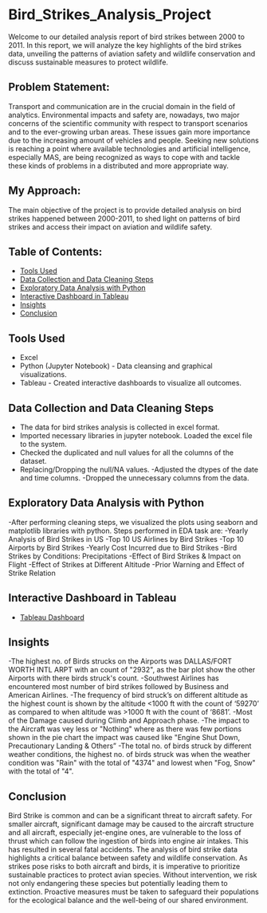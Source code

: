 # Bird_Strikes_Analysis_Project
Welcome to our detailed analysis report of bird strikes between 2000 to 2011. In this report, we will analyze the key highlights of the bird strikes data, unveiling the patterns of aviation safety and wildlife conservation and discuss sustainable measures to protect wildlife.

## Problem Statement:
Transport and communication are in the crucial domain in the field of analytics. Environmental impacts and safety are, nowadays, two major concerns of the scientific community with respect to transport scenarios and to the ever-growing urban areas. These issues gain more importance due to the increasing amount of vehicles and people. Seeking new solutions is reaching a point where available technologies and artificial intelligence, especially MAS, are being recognized as ways to cope with and tackle these kinds of problems in a distributed and more appropriate way.

## My Approach:
The main objective of the project is to provide detailed analysis on bird strikes happened between 2000-2011, to shed light on patterns of bird strikes and access their impact on aviation and wildlife safety.

## Table of Contents:
- [Tools Used](#tools-used)
- [Data Collection and Data Cleaning Steps](#data-collection-and-data-cleaning-steps)
- [Exploratory Data Analysis with Python](exploratory-data-analysis-with-python)
- [Interactive Dashboard in Tableau](interactive-dashboard-in-tableau)
- [Insights](insights)
- [Conclusion](conclusion)

## Tools Used
- Excel
- Python (Jupyter Notebook) - Data cleansing and graphical visualizations.
- Tableau - Created interactive dashboards to visualize all outcomes.

## Data Collection and Data Cleaning Steps
- The data for bird strikes analysis is collected in excel format.
- Imported necessary libraries in jupyter notebook. Loaded the excel file to the system.
- Checked the duplicated and null values for all the columns of the dataset.
- Replacing/Dropping the null/NA values.
   -Adjusted the dtypes of the date and time columns.
   -Dropped the unnecessary columns from the data.

## Exploratory Data Analysis with Python
-After performing cleaning steps, we visualized the plots using seaborn and matplotlib libraries with python. Steps performed in EDA task are:
   -Yearly Analysis of Bird Strikes in US
   -Top 10 US Airlines by Bird Strikes
   -Top 10 Airports by Bird Strikes
   -Yearly Cost Incurred due to Bird Strikes
   -Bird Strikes by Conditions: Precipitations
   -Effect of Bird Strikes & Impact on Flight
   -Effect of Strikes at Different Altitude
   -Prior Warning and Effect of Strike Relation

## Interactive Dashboard in Tableau
- [Tableau Dashboard](https://public.tableau.com/app/profile/kajal.raut/viz/BirdStrikesAnalysisDashboard/Dashboard1)

## Insights
-The highest no. of Birds strucks on the Airports was DALLAS/FORT WORTH INTL ARPT with an count of "2932", as the bar plot show the other Airports with there birds struck's count.
-Southwest Airlines has encountered most number of bird strikes followed by Business and American Airlines.
-The frequency of bird struck’s on different altitude as the highest count is shown by the altitude <1000 ft with the count of ‘59270’ as compared to when altitude was >1000 ft with the count of ‘8681’. 
-Most of the Damage caused during Climb and Approach phase.
-The impact to the Aircraft was vey less or "Nothing" where as there was few portions shown in the pie chart the impact was caused like "Engine Shut Down, Precautionary Landing & Others” 
-The total no. of birds struck by different weather conditions, the highest no. of birds struck was when the weather condition was "Rain" with the total of "4374" and lowest when "Fog, Snow" with the total of "4".

## Conclusion
Bird Strike is common and can be a significant threat to aircraft safety. For smaller aircraft, significant damage may be caused to the aircraft structure and all aircraft, especially jet-engine ones, are vulnerable to the loss of thrust which can follow the ingestion of birds into engine air intakes. This has resulted in several fatal accidents. The analysis of bird strike data highlights a critical balance between safety and wildlife conservation. As strikes pose risks to both aircraft and birds, it is imperative to prioritize sustainable practices to protect avian species. Without intervention, we risk not only endangering these species but potentially leading them to extinction. Proactive measures must be taken to safeguard their populations for the ecological balance and the well-being of our shared environment.








  


